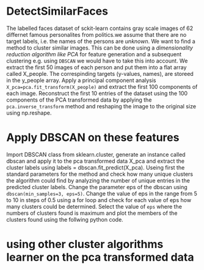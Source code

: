 # DetectSimilarFaces
The labelled faces dataset of sckit-learn contains gray scale images of 62 differnet famous personalites
from politics.we assume that there are no target labels, i.e. the names of
the persons are *unknown*. We want to find a method to cluster similar images. This can be done
using a _dimensionality reduction algorithm like PCA_ for feature generation and a subsequent
clustering e.g. using `DBSCAN`
we would have to take this into account. We extract the first 50 images of each person and put them into a flat array called X_people. The correspinding targets (y-values, names), are storeed in the y_people array.
Apply a principal component analysis `X_pca=pca.fit_transform(X_people)` and
extract the first 100 components of each image. Reconstruct the first 10 entries of the dataset
using the 100 components of the PCA transformed data by applying the
`pca.inverse_transform` method and reshaping the image to the original size using
np.reshape.
# Apply DBSCAN on these features
Import DBSCAN class from sklearn.cluster, generate an instance called dbscan and
apply it to the pca transformed data X_pca and extract the cluster labels using labels
= dbscan.fit_predict(X_pca). Useing first the standard parameters for the method and
check how many unique clusters the algorithm could find by analyzing the number of
unique entries in the predicted cluster labels.
Change the parameter eps of the dbscan using `dbscan(min_samples=3, eps=5)`. Change
the value of eps in the range from 5 to 10 in steps of 0.5 using a for loop and check for
each value of eps how many clusters could be determined.
Select the value of `eps` where the numbers of clusters found is maximum and plot the
members of the clusters found using the follwing python code.
# using other cluster algorithms learner on the pca transformed data
